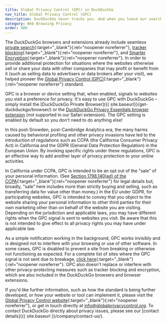 ```yaml
---
title: Global Privacy Control (GPC) in DuckDuckGo
nav_title: Global Privacy Control (GPC)
description: DuckDuckGo never tracks you. And when you leave our search engine and use our apps or extensions to browse other sites, we aim to protect your privacy as much as possible.
category: Web Browsing Privacy
order: 400
---
```


The DuckDuckGo browsers and extensions already include seamless [private search](https://duckduckgo.com){:target="\_blank"}{:rel="noopener noreferrer"}, [tracker blocking](https://spreadprivacy.com/duckduckgo-tracker-radar/){:target="\_blank"}{:rel="noopener noreferrer"}, and [Smarter Encryption](https://spreadprivacy.com/duckduckgo-smarter-encryption/){:target="\_blank"}{:rel="noopener noreferrer"}. In order to provide additional protection for situations where the websites otherwise sell or share your data with other companies that may profit or benefit from it (such as selling data to advertisers or data brokers after your visit), we helped pioneer the [Global Privacy Control (GPC)](https://globalprivacycontrol.org/){:target="\_blank"}{:rel="noopener noreferrer"} standard.

GPC is a browser or device setting that, when enabled, signals to websites you visit a preference for privacy. It's easy to use GPC with DuckDuckGo – simply install the [DuckDuckGo Private Browser]({{ site.baseurl}}/get-duckduckgo/browser/) or the [DuckDuckGo Privacy Essentials browser extension]({{site.baseurl}}/desktop/adding-duckduckgo-to-your-browser/) (not supported in our Safari extension). The GPC setting is enabled by default so you don't need to do anything else!

In this post-Snowden, post-Cambridge Analytica era, the many harms caused by behavioral profiling and other privacy invasions have led to the introduction of regulations such as CCPA (the California Consumer Privacy Act) in California and the GDPR (General Data Protection Regulation) in the European Union. By invoking specific rights under these regulations, GPC is an effective way to add another layer of privacy protection to your online activities.

In California under CCPA, GPC is intended to be an opt out of the "sale" of your personal information. (See [Section 1798.140(ad) of the CCPA](https://leginfo.legislature.ca.gov/faces/codes_displaySection.xhtml?sectionNum=1798.140.&lawCode=CIV){:target="\_blank"}{:rel="noopener noreferrer"} for legal details but, broadly, "sale" here includes more than strictly buying and selling, such as transferring data for value other than money.) In the EU under GDPR, for participating websites, GPC is intended to convey that you object to the website sharing your personal information to other third parties for their own marketing other than on behalf of the website you are visiting. Depending on the jurisdiction and applicable laws, you may have different rights when the GPC signal is sent to websites you visit. Be aware that this is not intended to give effect to all privacy rights you may have under applicable law.

As a simple notification working in the background, GPC works invisibly and is designed not to interfere with your browsing or use of other software. In some cases, GPC is disabled to prevent a site from breaking or otherwise not functioning as expected. For a complete list of sites where the GPC signal is not sent due to breakage, [click here](https://github.com/duckduckgo/privacy-configuration/blob/main/features/gpc.json){:target="\_blank"}{:rel="noopener noreferrer"}. GPC also doesn't replace or interfere with other privacy-protecting measures such as tracker blocking and encryption, which are also included in the DuckDuckGo browsers and browser extensions.

If you'd like further information, such as how the standard is being further developed, or how your website or tool can implement it, please visit the [Global Privacy Control website](https://globalprivacycontrol.org/){:target="\_blank"}{:rel="noopener noreferrer"}, or get in touch directly at [info@globalprivacycontrol.org](mailto:info@globalprivacycontrol.org). To contact DuckDuckGo directly about privacy issues, please see our [contact details]({{ site.baseurl }}/company/contact-us/).
